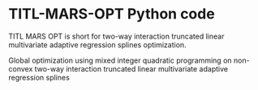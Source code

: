 # TITL-MARS-OPT Python code
TITL MARS OPT is short for two-way interaction truncated linear multivariate adaptive regression splines optimization.

Global optimization using mixed integer quadratic programming on non-convex two-way interaction truncated linear multivariate adaptive regression splines
